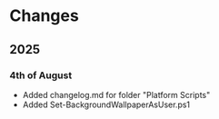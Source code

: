 # Changes

## 2025

### 4th of August

* Added changelog.md for folder "Platform Scripts"
* Added Set-BackgroundWallpaperAsUser.ps1
